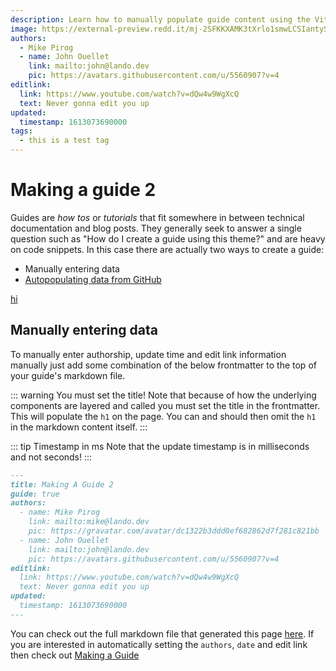 ```yaml
---
description: Learn how to manually populate guide content using the VitePress Default Theme Plus.
image: https://external-preview.redd.it/mj-2SFKKXAMK3tXrlo1smwLCSIantySqxSgfgMoJH2U.jpg?width=640&crop=smart&auto=webp&s=4f983b744fba16877e80218131a917b92904af26
authors:
  - Mike Pirog
  - name: John Ouellet
    link: mailto:john@lando.dev
    pic: https://avatars.githubusercontent.com/u/5560907?v=4
editlink:
  link: https://www.youtube.com/watch?v=dQw4w9WgXcQ
  text: Never gonna edit you up
updated:
  timestamp: 1613073690000
tags:
  - this is a test tag
---
```


# Making a guide 2

Guides are _how tos_ or _tutorials_ that fit somewhere in between technical documentation and blog posts. They generally
seek to answer a single question such as "How do I create a guide using this theme?" and are heavy on code snippets. In this case there are actually two ways to create a guide:

* Manually entering data
* [Autopopulating data from GitHub](./making-a-guide.html)

[hi](./making-a-guide.md)

## Manually entering data

To manually enter authorship, update time and edit link information manually just add some combination of the below frontmatter to the top of your guide's markdown file.

::: warning You must set the title!
Note that because of how the underlying components are layered and called you must set the title in the frontmatter. This will populate the `h1` on the page. You can and should then omit the `h1` in the markdown content itself.
:::

::: tip Timestamp in ms
Note that the update timestamp is in milliseconds and not seconds!
:::

```md
---
title: Making A Guide 2
guide: true
authors:
  - name: Mike Pirog
    link: mailto:mike@lando.dev
    pic: https://gravatar.com/avatar/dc1322b3ddd0ef682862d7f281c821bb
  - name: John Ouellet
    link: mailto:john@lando.dev
    pic: https://avatars.githubusercontent.com/u/5560907?v=4
editlink:
  link: https://www.youtube.com/watch?v=dQw4w9WgXcQ
  text: Never gonna edit you up
updated:
  timestamp: 1613073690000
---
```

You can check out the full markdown file that generated this page [here](https://github.com/lando/vuepress-theme-default-plus/blob/main/docs/making-a-guide-2.html). If you are interested in automatically setting the `authors`, `date` and edit link then check out [Making a Guide](./making-a-guide.html)
